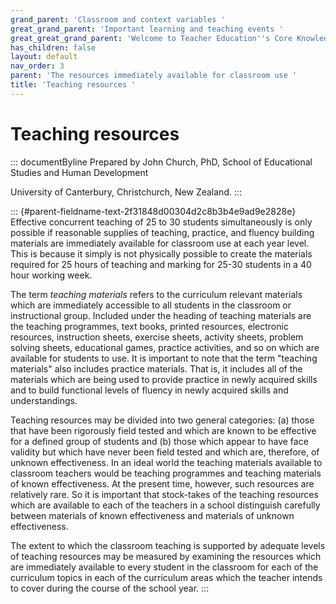 ```yaml
---
grand_parent: 'Classroom and context variables '
great_grand_parent: 'Important learning and teaching events '
great_great_grand_parent: 'Welcome to Teacher Education''s Core Knowledge and Skills.'
has_children: false
layout: default
nav_order: 3
parent: 'The resources immediately available for classroom use '
title: 'Teaching resources '
---
```

# Teaching resources 


::: documentByline
Prepared by John Church, PhD, School of Educational Studies and Human
Development

University of Canterbury, Christchurch, New Zealand.
:::

::: {#parent-fieldname-text-2f31848d00304d2c8b3b4e9ad9e2828e}
Effective concurrent teaching of 25 to 30 students simultaneously is
only possible if reasonable supplies of teaching, practice, and fluency
building materials are immediately available for classroom use at each
year level. This is because it simply is not physically possible to
create the materials required for 25 hours of teaching and marking for
25-30 students in a 40 hour working week.

The term *teaching materials* refers to the curriculum relevant
materials which are immediately accessible to all students in the
classroom or instructional group. Included under the heading of teaching
materials are the teaching programmes, text books, printed resources,
electronic resources, instruction sheets, exercise sheets, activity
sheets, problem solving sheets, educational games, practice activities,
and so on which are available for students to use. It is important to
note that the term "teaching materials" also includes practice
materials. That is, it includes all of the materials which are being
used to provide practice in newly acquired skills and to build
functional levels of fluency in newly acquired skills and
understandings.

Teaching resources may be divided into two general categories: (a) those
that have been rigorously field tested and which are known to be
effective for a defined group of students and (b) those which appear to
have face validity but which have never been field tested and which are,
therefore, of unknown effectiveness. In an ideal world the teaching
materials available to classroom teachers would be teaching programmes
and teaching materials of known effectiveness. At the present time,
however, such resources are relatively rare. So it is important that
stock-takes of the teaching resources which are available to each of the
teachers in a school distinguish carefully between materials of known
effectiveness and materials of unknown effectiveness.

The extent to which the classroom teaching is supported by adequate
levels of teaching resources may be measured by examining the resources
which are immediately available to every student in the classroom for
each of the curriculum topics in each of the curriculum areas which the
teacher intends to cover during the course of the school year.
:::
